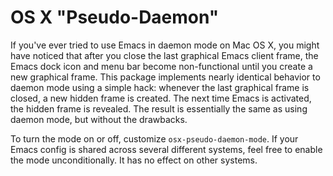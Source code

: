 # OS X "Pseudo-Daemon"

If you've ever tried to use Emacs in daemon mode on Mac OS X, you
might have noticed that after you close the last graphical Emacs
client frame, the Emacs dock icon and menu bar become non-functional
until you create a new graphical frame. This package implements nearly
identical behavior to daemon mode using a simple hack: whenever the
last graphical frame is closed, a new hidden frame is created. The
next time Emacs is activated, the hidden frame is revealed. The result
is essentially the same as using daemon mode, but without the
drawbacks.

To turn the mode on or off, customize `osx-pseudo-daemon-mode`. If
your Emacs config is shared across several different systems, feel
free to enable the mode unconditionally. It has no effect on other
systems.
